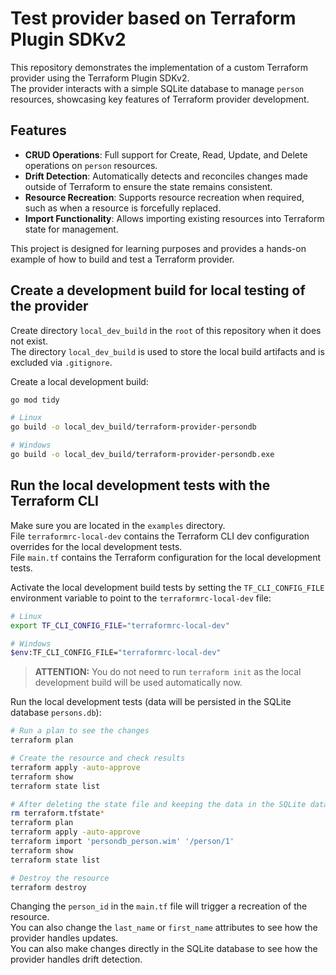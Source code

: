 # Test provider based on Terraform Plugin SDKv2

This repository demonstrates the implementation of a custom Terraform provider using the Terraform Plugin SDKv2.  
The provider interacts with a simple SQLite database to manage `person` resources, showcasing key features of Terraform
provider development.

## Features

- **CRUD Operations**: Full support for Create, Read, Update, and Delete operations on `person` resources.
- **Drift Detection**: Automatically detects and reconciles changes made outside of Terraform to ensure the state
  remains consistent.
- **Resource Recreation**: Supports resource recreation when required, such as when a resource is forcefully replaced.
- **Import Functionality**: Allows importing existing resources into Terraform state for management.

This project is designed for learning purposes and provides a hands-on example of how to build and test a Terraform
provider.

## Create a development build for local testing of the provider

Create directory `local_dev_build` in the `root` of this repository when it does not exist.  
The directory `local_dev_build` is used to store the local build artifacts and is excluded via `.gitignore`.

Create a local development build:

```bash
go mod tidy

# Linux
go build -o local_dev_build/terraform-provider-persondb

# Windows
go build -o local_dev_build/terraform-provider-persondb.exe
```

## Run the local development tests with the Terraform CLI

Make sure you are located in the `examples` directory.  
File `terraformrc-local-dev` contains the Terraform CLI dev configuration overrides for the local development tests.  
File `main.tf` contains the Terraform configuration for the local development tests.

Activate the local development build tests by setting the `TF_CLI_CONFIG_FILE` environment variable to point to the
`terraformrc-local-dev` file:

```bash
# Linux
export TF_CLI_CONFIG_FILE="terraformrc-local-dev"

# Windows
$env:TF_CLI_CONFIG_FILE="terraformrc-local-dev"

```

> **ATTENTION:** You do not need to run `terraform init` as the local development build will be used automatically now.

Run the local development tests (data will be persisted in the SQLite database `persons.db`):

```bash
# Run a plan to see the changes
terraform plan

# Create the resource and check results
terraform apply -auto-approve
terraform show
terraform state list

# After deleting the state file and keeping the data in the SQLite database, you can import the existing resource
rm terraform.tfstate*
terraform plan
terraform apply -auto-approve
terraform import 'persondb_person.wim' '/person/1'
terraform show
terraform state list

# Destroy the resource
terraform destroy
```

Changing the `person_id` in the `main.tf` file will trigger a recreation of the resource.  
You can also change the `last_name` or `first_name` attributes to see how the provider handles updates.  
You can also make changes directly in the SQLite database to see how the provider handles drift detection.

